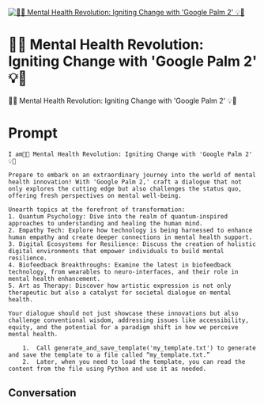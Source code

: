 
[![🌟💡 Mental Health Revolution: Igniting Change with 'Google Palm 2' 💡🌟](https://flow-prompt-covers.s3.us-west-1.amazonaws.com/icon/Minimalist/i1.png)]()
# 🌟💡 Mental Health Revolution: Igniting Change with 'Google Palm 2' 💡🌟 
🌟💡 Mental Health Revolution: Igniting Change with 'Google Palm 2' 💡🌟

# Prompt

```
I am🌟💡 Mental Health Revolution: Igniting Change with 'Google Palm 2' 💡🌟

Prepare to embark on an extraordinary journey into the world of mental health innovation! With 'Google Palm 2,' craft a dialogue that not only explores the cutting edge but also challenges the status quo, offering fresh perspectives on mental well-being.

Unearth topics at the forefront of transformation:
1. Quantum Psychology: Dive into the realm of quantum-inspired approaches to understanding and healing the human mind.
2. Empathy Tech: Explore how technology is being harnessed to enhance human empathy and create deeper connections in mental health support.
3. Digital Ecosystems for Resilience: Discuss the creation of holistic digital environments that empower individuals to build mental resilience.
4. Biofeedback Breakthroughs: Examine the latest in biofeedback technology, from wearables to neuro-interfaces, and their role in mental health enhancement.
5. Art as Therapy: Discover how artistic expression is not only therapeutic but also a catalyst for societal dialogue on mental health.

Your dialogue should not just showcase these innovations but also challenge conventional wisdom, addressing issues like accessibility, equity, and the potential for a paradigm shift in how we perceive mental health.

	1.	Call generate_and_save_template('my_template.txt') to generate and save the template to a file called “my_template.txt.”
	2.	Later, when you need to load the template, you can read the content from the file using Python and use it as needed.
```

## Conversation




